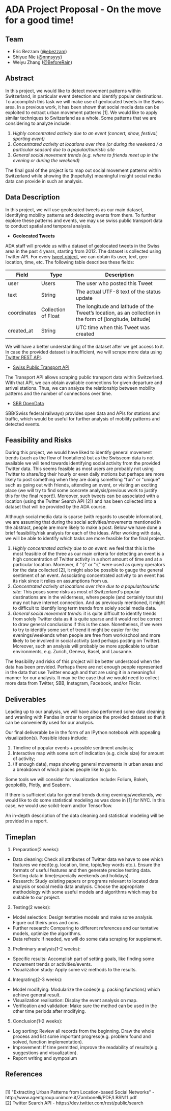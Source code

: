 # ADA Project Proposal - On the move for a good time!

## Team

* Eric Bezzam ([@ebezzam](https://github.com/ebezzam/))
* Shiyue Nie ([@nnnsyyy](https://github.com/nnnsyyy))
* Weiyu Zhang ([@BeforeRain](https://github.com/BeforeRain/))

## Abstract

In this project, we would like to detect movement patterns within Switzerland, in particular event detection and identify popular destinations. To accomplish this task we will make use of geolocated tweets in the Swiss area. In a previous work, it has been shown that social media data can be exploited to extract urban movement patterns [1]. We would like to apply similar techniques to Switzerland as a whole. Some patterns that we are considering to analyze include:

1. _Highly concentrated activity due to an event (concert, show, festival, sporting event)_
2. _Concentrated activity at locations over time (or during the weekend / a particular season) due to a popular/touristic site_
3. _General social movement trends (e.g. where to friends meet up in the evening or during the weekend)_

The final goal of the project is to map out social movement patterns within Switzerland while showing the (hopefully) meaningful insight social media data can provide in such an analysis.

## Data Description
In this project, we will use geolocated tweets as our main dataset, identifying mobility patterns and detecting events from them. To further explore these patterns and events, we may use swiss public transport data to conduct spatial and temporal analysis. 

- **Geolocated Tweets**   

ADA staff will provide us with a dataset of geolocated tweets in the Swiss area in the past 4 years, starting from 2012. The dataset is collected using Twitter API. For every [tweet object](https://dev.twitter.com/overview/api/tweets), we can obtain its user, text, geo-location, time, etc. The following table describes these fields: 


| Field | Type | Description |
| ----- | ----- | ----------- |
| user | Users | The user who posted this Tweet |
| text | String | The actual UTF-8 text of the status update |
| coordinates | Collection of Float | The longitude and latitude of the Tweet’s location, as an collection in the form of [longitude, latitude] |
| created_at | String | UTC time when this Tweet was created |

We will have a better understanding of the dataset after we get access to it. In case the provided dataset is insufficient, we will scrape more data using [Twitter REST API](https://dev.twitter.com/rest/public).


- [Swiss Public Transport API](https://transport.opendata.ch/docs.html)  

The Transport API allows scraping public transport data within Switzerland. With that API, we can obtain available connections for given departure and arrival stations. Thus, we can analyze the relationship between mobility patterns and the number of connections over time.

- [SBB OpenData](http://www.sbb.ch/en/group/the-company/facts-and-figures/open-data.html)  

SBB(Swiss federal railways) provides open data and APIs for stations and traffic, which would be useful for further analysis of mobility patterns and detected events.


## Feasibility and Risks

During this project, we would have liked to identify general movement trends (such as the flow of frontaliers) but as the Swisscom data is not available we will tend towards identifying social activity from the provided Twitter data. This seems feasible as most users are probably not using Twitter to share/log their hourly or even daily motions but perhaps are more likely to post something when they are doing something "fun" or "unique" such as going out with friends, attending an event, or visiting an exciting place (we will try to find some concrete analysis/previous work to justify this for the final report!). Moreover, such tweets can be associated with a location (using the Twitter Search API [2]) and has been collected into a dataset that will be provided by the ADA course.

Although social media data is sparse (with regards to useable information), we are assuming that during the social activities/movements mentioned in the abstract, people are more likely to make a post. Below we have done a brief feasibility/risk analysis for each of the ideas. After working with data, we will be able to identify which tasks are more feasible for the final project.

1. _Highly concentrated activity due to an event_: we feel that this is the most feasible of the three as our main criteria for detecting an event is a high concentration of Twitter activity in a short amount of time and at a particular location. Moreover, if ":)" or ":(" were used as query operators for the data collected [2], it might also be possible to gauge the general sentiment of an event. Associating concentrated activity to an event has its risk since it relies on assumptions from us.
2. _Concentrated activity at locations over time due to a popular/touristic site_: This poses some risks as most of Switzerland's popular destinations are in the wilderness, where people (and certainly tourists) may not have internet connection. And as previously mentioned, it might to difficult to identify long term trends from solely social media data. 
3. _General social movement trends_: it is quite difficult to identify trends from solely Twitter data as it is quite sparse and it would not be correct to draw general conclusions if this is the case. Nonetheless, if we were to try to identify some sort of trend it might be easier for the evenings/weekends when people are free from work/school and more likely to be involved in social activity (and perhaps posting on Twitter). Moreover, such an analysis will probably be more applicable to urban environments, e.g. Zurich, Geneva, Basel, and Lausanne.

The feasibility and risks of this project will be better understood when the data has been provided. Perhaps there are not enough people represented in the data that use Twitter enough and that are using it in a meaningful manner for our analysis. It may be the case that we would need to collect more data from Twitter, SBB, Instagram, Facebook, and/or Flickr.


## Deliverables

Leading up to our analysis, we will have also performed some data cleaning and wranling with Pandas in order to organize the provided dataset so that it can be conveniently used for our analysis.

Our final deliverable be in the form of an IPython notebook with appealing visualization(s). Possible ideas include:

1. Timeline of popular events + possible sentiment analysis;
2. Interactive map with some sort of indication (e.g. circle size) for amount of activity;
3. (If enough data), maps showing general movements in urban areas and a breakdown of which places people like to go to. 

Some tools we will consider for visualization include: Folium, Bokeh, geoplotlib, Plotly, and Seaborn.

If there is sufficient data for general trends during evenings/weekends, we would like to do some statistical modeling as was done in [1] for NYC. In this case, we would use scikit-learn and/or Tensorflow. 

An in-depth description of the data cleaning and statistical modeling will be provided in a report.

## Timeplan

1. Preparation(2 weeks): 

  - Data cleaning: Check all attributes of Twitter data we have to see which features we need(e.g. location, time, topic/key words etc.). Ensure the formats of useful features and then generate precise testing data. Sorting data in time(especially weekends and holidays). 
  - Research: Study existing papers or programs relevant to located data analysis or social media data analysis. Choose the appropriate methodology with some useful models and algorithms which may be suitable to our project.
  
2. Testing(2 weeks):

  - Model selection: Design tentative models and make some analysis. Figure out theirs pros and cons.
  - Further research: Comparing to different references and our tentative models, optimize the algorithms.
  - Data refresh: If needed, we will do some data scraping for supplement.
  
3. Preliminary analysis(1-2 weeks):

  - Specific results: Accomplish part of setting goals, like finding some movement trends or activities/events.
  - Visualization study: Apply some viz methods to the results.
  
4. Integrating(2-3 weeks):

  - Model modifying: Modularize the codes(e.g. packing functions) which achieve general result.
  - Visualization realisation: Display the event analysis on map.
  - Verification and validation: Make sure the method can be used in the other time periods after modifying.
  
5. Conclusion(1-2 weeks):

  - Log sorting: Review all records from the beginning. Draw the whole process and list some important progress(e.g. problem found and solved, function implementation).
  - Improvement: If time permitted, improve the readability of results(e.g. suggestions and visualization).
  - Report writing and symposium 


## References
<br>
[1] "Extracting Urban Patterns from Location-based Social Networks" - http://www.agentgroup.unimore.it/Zambonelli/PDF/LBSN11.pdf
<br>
[2] Twitter Search API - https://dev.twitter.com/rest/public/search

